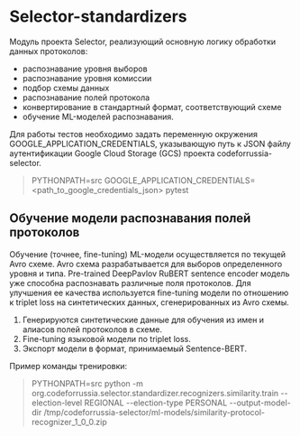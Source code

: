 # Selector-standardizers

Модуль проекта Selector, реализующий основную логику обработки данных протоколов:
- распознавание уровня выборов
- распознавание уровня комиссии
- подбор схемы данных
- распознавание полей протокола
- конвертирование в стандартный формат, соответствующий схеме
- обучение ML-моделей распознавания.

Для работы тестов необходимо задать переменную окружения GOOGLE_APPLICATION_CREDENTIALS, указывающую путь к JSON файлу аутентификации Google Cloud Storage (GCS) проекта codeforrussia-selector.

> PYTHONPATH=src GOOGLE_APPLICATION_CREDENTIALS=<path_to_google_credentials_json> pytest

## Обучение модели распознавания полей протоколов

Обучение (точнее, fine-tuning) ML-модели осуществляется по текущей Avro схеме. Avro схема разрабатывается для выборов определенного уровня и типа. Pre-trained DeepPavlov RuBERT sentence encoder модель уже способна распознавать различные поля протоколов. Для улучшения ее качества используется fine-tuning модели по отношению к triplet loss на синтетических данных, сгенерированных из Avro схемы.

1) Генерируются синтетические данные для обучения из имен и алиасов полей протоколов в схеме.
2) Fine-tuning языковой модели по triplet loss.
3) Экспорт модели в формат, принимаемый Sentence-BERT.

Пример команды тренировки:
> PYTHONPATH=src python -m org.codeforrussia.selector.standardizer.recognizers.similarity.train --election-level REGIONAL --election-type PERSONAL --output-model-dir /tmp/codeforrussia-selector/ml-models/similarity-protocol-recognizer_1_0_0.zip